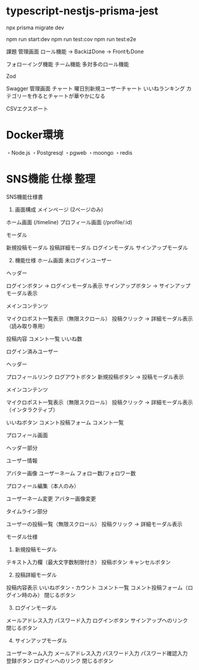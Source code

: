 # typescript-nestjs-prisma-jest

npx prisma migrate dev

npm run start:dev
npm run test:cov
npm run test:e2e

課題
管理画面
ロール機能 → BackはDone → FrontもDone

フォローイング機能
チーム機能
多対多のロール機能

Zod


Swagger
管理画面
チャート
曜日別新規ユーザーチャート
いいねランキング
カテゴリーを作るとチャートが華やかになる

CSVエクスポート
# Docker環境
・Node.js
・Postgresql
・pgweb
・moongo
・redis

# SNS機能 仕様 整理
SNS機能仕様書
1. 画面構成
メインページ (2ページのみ)

ホーム画面 (/timeline)
プロフィール画面 (/profile/:id)

モーダル

新規投稿モーダル
投稿詳細モーダル
ログインモーダル
サインアップモーダル

2. 機能仕様
ホーム画面
未ログインユーザー

ヘッダー

ログインボタン → ログインモーダル表示
サインアップボタン → サインアップモーダル表示


メインコンテンツ

マイクロポスト一覧表示（無限スクロール）
投稿クリック → 詳細モーダル表示（読み取り専用）

投稿内容
コメント一覧
いいね数

ログイン済みユーザー

ヘッダー

プロフィールリンク
ログアウトボタン
新規投稿ボタン → 投稿モーダル表示


メインコンテンツ

マイクロポスト一覧表示（無限スクロール）
投稿クリック → 詳細モーダル表示（インタラクティブ）

いいねボタン
コメント投稿フォーム
コメント一覧





プロフィール画面

ヘッダー部分

ユーザー情報

アバター画像
ユーザーネーム
フォロー数/フォロワー数


プロフィール編集（本人のみ）

ユーザーネーム変更
アバター画像変更




タイムライン部分

ユーザーの投稿一覧（無限スクロール）
投稿クリック → 詳細モーダル表示



モーダル仕様
1. 新規投稿モーダル

テキスト入力欄（最大文字数制限付き）
投稿ボタン
キャンセルボタン

2. 投稿詳細モーダル

投稿内容表示
いいねボタン・カウント
コメント一覧
コメント投稿フォーム（ログイン時のみ）
閉じるボタン

3. ログインモーダル

メールアドレス入力
パスワード入力
ログインボタン
サインアップへのリンク
閉じるボタン

4. サインアップモーダル

ユーザーネーム入力
メールアドレス入力
パスワード入力
パスワード確認入力
登録ボタン
ログインへのリンク
閉じるボタン